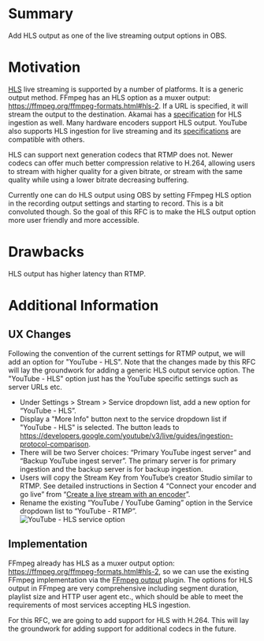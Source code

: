 # Summary

Add HLS output as one of the live streaming output options in OBS.

# Motivation

[HLS](https://tools.ietf.org/html/draft-pantos-hls-rfc8216bis-07) live streaming is supported by a number of platforms. It is a generic output method. FFmpeg has an HLS option as a muxer output: https://ffmpeg.org/ffmpeg-formats.html#hls-2. If a URL is specified, it will stream the output to the destination. Akamai has a [specification](https://learn.akamai.com/en-us/webhelp/media-services-live/media-services-live-encoder-compatibility-testing-and-qualification-guide-v4.0/GUID-6A14ED6D-0A23-4122-AB60-64A49B6628B5.html) for HLS ingestion as well. Many hardware encoders support HLS output. YouTube also supports HLS ingestion for live streaming and its [specifications](https://developers.google.com/youtube/v3/live/guides/hls-ingestion) are compatible with others.

HLS can support next generation codecs that RTMP does not. Newer codecs can offer much better compression relative to
H.264, allowing users to stream with higher quality for a given bitrate, or stream with the same quality while using a lower bitrate decreasing buffering.

Currently one can do HLS output using OBS by setting FFmpeg HLS option in the recording output settings and starting to record. This is a bit convoluted though. So the goal of this RFC is to make the HLS output option more user friendly and more accessible.

# Drawbacks

HLS output has higher latency than RTMP.

# Additional Information

## UX Changes

Following the convention of the current settings for RTMP output, we will add an option for "YouTube - HLS". Note that the changes made by this RFC will lay the groundwork for adding a generic HLS output service option. The "YouTube - HLS" option just has the YouTube specific settings such as server URLs etc.

-   Under Settings > Stream > Service dropdown list, add a new option for
    “YouTube - HLS”.
-   Display a "More Info" button next to the service dropdown list if "YouTube - HLS"
    is selected. The button leads to https://developers.google.com/youtube/v3/live/guides/ingestion-protocol-comparison.
-   There will be two Server choices: “Primary YouTube ingest server” and
    “Backup YouTube ingest server”. The primary server is for primary
    ingestion and the backup server is for backup ingestion.
-   Users will copy the Stream Key from YouTube’s creator Studio similar to
    RTMP. See detailed instructions in Section 4 “Connect your encoder and go
    live” from
    “[Create a live stream with an encoder](https://support.google.com/youtube/answer/2907883?hl=en)”.
-   Rename the existing “YouTube / YouTube Gaming” option in the Service
    dropdown list to “YouTube - RTMP”.    
![YouTube - HLS service option](https://user-images.githubusercontent.com/233044/85955326-c1016000-b94b-11ea-8781-6027768c629b.png)

## Implementation

FFmpeg already has HLS as a muxer output option: https://ffmpeg.org/ffmpeg-formats.html#hls-2, so we can use the existing
FFmpeg implementation via the [FFmpeg output](https://github.com/obsproject/obs-studio/blob/master/plugins/obs-ffmpeg/obs-ffmpeg-output.c) plugin. The options for HLS output in FFmpeg are very comprehensive including segment duration, playlist size and HTTP user agent etc., which should be able to meet the requirements of most services accepting HLS ingestion.

For this RFC, we are going to add support for HLS with H.264. This will lay the groundwork for adding support for additional codecs in the future. 
